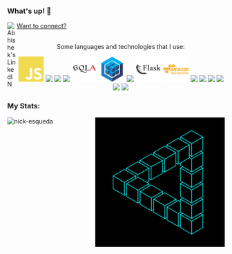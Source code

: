 ### What's up! 👋

<a href="https://www.linkedin.com/in/nick-esqueda/">
  <img align="left" alt="Abhishek's LinkedIN" width="22px" src="https://raw.githubusercontent.com/peterthehan/peterthehan/master/assets/linkedin.svg" />
  Want to connect?
</a>
  
<br>  
<br>

<p align="center">Some languages and technologies that I use:</p>
<p align="center">
  
  <img src="https://github.com/devicons/devicon/blob/master/icons/javascript/javascript-plain.svg" style="width:60px;" />
  <img src="https://cdn.jsdelivr.net/gh/devicons/devicon/icons/python/python-original-wordmark.svg" style="width:60px;" />
  <img src="https://cdn.jsdelivr.net/gh/devicons/devicon/icons/react/react-original-wordmark.svg" style="width:60px;" />
  <img src="https://cdn.jsdelivr.net/gh/devicons/devicon/icons/redux/redux-original.svg" style="width:60px;" />
  <img src="https://github.com/devicons/devicon/blob/master/icons/sqlalchemy/sqlalchemy-original.svg" style="width:60px;" />
  <img src="https://github.com/devicons/devicon/blob/master/icons/sequelize/sequelize-original.svg" style="width:60px;" />
  <img src="https://cdn.jsdelivr.net/gh/devicons/devicon/icons/postgresql/postgresql-original-wordmark.svg" style="width:60px;" />
  <img src="https://github.com/devicons/devicon/blob/master/icons/flask/flask-original-wordmark.svg" style="width:60px;" />
  <img src="https://github.com/devicons/devicon/blob/master/icons/amazonwebservices/amazonwebservices-plain-wordmark.svg" style="width:60px;" />
  <img src="https://cdn.jsdelivr.net/gh/devicons/devicon/icons/html5/html5-plain-wordmark.svg" style="width:60px;" />
  <img src="https://cdn.jsdelivr.net/gh/devicons/devicon/icons/css3/css3-plain-wordmark.svg" style="width:60px;" />
  <img src="https://cdn.jsdelivr.net/gh/devicons/devicon/icons/git/git-original.svg" style="width:60px;" />
  <img src="https://cdn.jsdelivr.net/gh/devicons/devicon/icons/vscode/vscode-original-wordmark.svg" style="width:60px;" />
  <img src="https://cdn.jsdelivr.net/gh/devicons/devicon/icons/heroku/heroku-plain-wordmark.svg" style="width:60px;" />
  <img src="https://cdn.jsdelivr.net/gh/devicons/devicon/icons/docker/docker-plain-wordmark.svg" style="width:60px;" />
</p>

### My Stats:
  
<img align="right" alt="GIF" src="https://github.com/nick-esqueda/nick-esqueda/blob/main/Ry6p.gif" width="300" height="300" />
<p align="left"> <img src="https://github-readme-stats.vercel.app/api?username=nick-esqueda&show_icons=true&theme=tokyonight" alt="nick-esqueda" />
